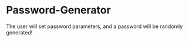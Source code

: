 # Password-Generator
The user will set password parameters, and a password will be randomly generated!
